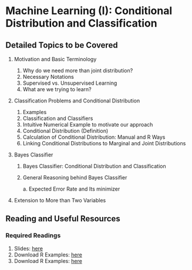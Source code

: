 # Machine Learning (I): Conditional Distribution and Classification

## Detailed Topics to be Covered

1. Motivation and Basic Terminology

    1. Why do we need more than joint distribution?
    2. Necessary Notations
    3. Supervised vs. Unsupervised Learning
    3. What are we trying to learn?

    
2. Classification Problems and Conditional Distribution

    1. Examples
    2. Classification and Classifiers
    3. Intuitive Numerical Example to motivate our approach
    4. Conditional Distribution (Definition)
    5. Calculation of Conditional Distribution: Manual and R Ways
    6. Linking Conditional Distributions to Marginal and Joint Distributions

3. Bayes Classifier

    1. Bayes Classifier: Conditional Distribution and Classification
    2. General Reasoning behind Bayes Classifier
        
        a. Expected Error Rate and Its minimizer
    
4. Extension to More than Two Variables
    
    
## Reading and Useful Resources

### Required Readings

1. Slides: [here](../lecture/mv03_cond_dist.pdf)
2. Download R Examples: [here](../lecture/example/mv03_cond_dist_superbowl.R)
3. Download R Examples: [here](../lecture/example/mv03_cond_dist_naive-bayes.R)
